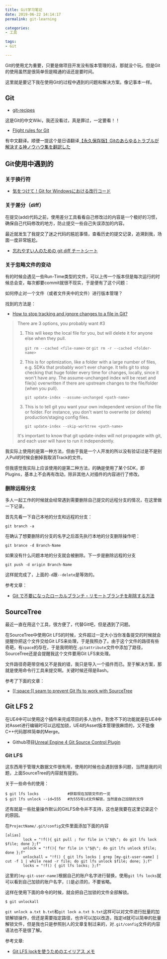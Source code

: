 ```yaml
---
title: Git学习笔记
date: 2019-06-22 14:14:17
permalink: git-learning

categories:
- 工具

tags:
- Git

---
```

Git的使用尤为重要，只要是做项目开发没有版本管理的话，那就没个玩。但是Git的使用虽然是很简单但是精通的话还是要时间。

<!--more-->

这里就是要记下我在使用Git的过程中遇到的问题和解决方案。像记事本一样。

## Git
- [git-recipes](https://github.com/geeeeeeeeek/git-recipes/wiki)

这是Git的中文Wiki，我还没看过，真是罪过，一定要看！！

- [Flight rules for Git](https://github.com/k88hudson/git-flight-rules/blob/master/README.md)

有中文翻译。顺便一提这个是日语翻译[【永久保存版】Gitのあらゆるトラブルが解決する神ノウハウ集を翻訳した](https://blog.labot.jp/entry/2019/07/01/183204)


## Git使用中遇到的

### 关于换行符
- [気をつけて！Git for Windowsにおける改行コード](https://qiita.com/uggds/items/00a1974ec4f115616580)

### 关于差分（diff）
在提交(add)代码之前，使用差分工具看看自己修改过的内容是一个极好的习惯，确保自己代码修改的地方，防止提交一些自己失误添加的内容。

最近就发生了我提交了迷之代码的尴尬事情，查看历史的提交记录，追溯到我，场面一度非常尴尬。

- [忘れやすい人のための git diff チートシート](https://qiita.com/shibukk/items/8c9362a5bd399b9c56be)


### 关于忽略文件的变动
有的时候会遇见一些Run-Time类型的文件，可以上传一个版本但是每次运行的时候总会变，每次都要commit就很不现实，于是便有了这个问题：

如何停止对一个文件（或者文件夹中的文件）进行版本管理？

找到的方法是：

- [How to stop tracking and ignore changes to a file in Git?](https://stackoverflow.com/questions/936249/how-to-stop-tracking-and-ignore-changes-to-a-file-in-git)

> There are 3 options, you probably want #3
>
> 1. This will keep the local file for you, but will delete it for anyone else when they pull.
>
>    `git rm --cached <file-name>` or `git rm -r --cached <folder-name>`
>
> 2. This is for optimization, like a folder with a large number of files, e.g. SDKs that probably won't ever change. It tells git to stop checking that huge folder every time for changes, locally, since it won't have any. The assume-unchanged index will be reset and file(s) overwritten if there are upstream changes to the file/folder (when you pull).
>
>     `git update-index --assume-unchanged <path-name>`
> 3. This is to tell git you want your own independent version of the file or folder. For instance, you don't want to overwrite (or delete) production/staging config files.
>
>     `git update-index --skip-worktree <path-name>`
>
> It's important to know that git update-index will not propagate with git, and each user will have to run it independently.

我实际上使用的是第一种方法，但由于我是一个人开发的所以没有验证过是不是别人Pull的时候会删掉我取消Track的文件。

但我感觉我实际上应该使用的是第二种方法，的确是使用了某个SDK，即Plugins，基本上不会再有改动，除非其他人对插件的内容进行了修改。

### 删除远程分支
多人一起工作的时候就会经常遇到需要删除自己提交的远程分支的情况，在这里做一下记录。

首先先看一下自己本地的分支和远程的分支：
```
git branch -a
```
在确认了想要删除的分支的名字之后首先执行本地的分支删除操作吧：
```
git brance -d Branch-Name
```
如果没有什么问题本地的分支就会被删除。下一步是删除远程的分支
```
git push -d origin Branch-Name
```
这样就完成了，上面的`-d`跟`--delete`是等效的。

参考文章：
- [Git で不要になったローカルブランチ・リモートブランチを削除する方法](https://qiita.com/iorionda/items/c7e0aca399371068a9b8)

## SourceTree
最近一直在用这个工具，很方便了，代替Git吧，但是遇到了问题。

在SourceTree中使用Git LFS的时候，文件超过一定大小当你准备提交的时候就会提醒你把这个文件交给Git LFS来处理，于是我照办了。由于这个文件的路径有些奇葩，有`space`的存在，于是我明明在`.gitattribute`文件中添加了路径，SourceTree还是会提醒我这个文件要用Git LFS来处理。

文件路径奇葩带空格又不是我的错，我只是导入一个插件而已。至于解决方案，那就是使用命令行工具来提交啊。关键时候还得是Bash。

参考了下面的文章：
- [[[:space:]] seam to prevent Git lfs to work with SourceTree](https://github.com/git-lfs/git-lfs/issues/2668)

## Git LFS 2
在UE4中可以使用这个插件来完成项目的多人协作，割舍不下的功能就是在UE4中对Asset进行编辑时可以远程加锁，UE4的Asset版本管理很麻烦的，又不能像C++代码那样简单的Merge。
- Github项目[Unreal Engine 4 Git Source Control Plugin](https://github.com/SRombauts/UE4GitPlugin)

### Git LFS
这东西用于管理大数据文件很有用，使用的时候也会遇到很多问题，当然是我的问题，上面SourceTree的内容就有提到。

关于一些命令的使用：
```
$ git lfs locks             #获取现在加锁文件的一览
$ git lfs unlock --id=555   #为555号id文件解锁，当然是自己加锁的文件
```

还有就是一些批量操作默认的GitLFS命令并不支持，这也是我要在这里记录这个的原因。

在`ProjectName/.git/config`文件里面添加下面的内容
```
[alias]
        lock = "!f(){ git pull ; for file in \"$@\"; do git lfs lock $file; done };f"
        unlock = "!f(){ for file in \"$@\"; do git lfs unlock $file; done };f"
        unlockall = "!f() { git lfs locks | grep [my-git-user-name] | cut -f 1 | while read -r file; do git lfs unlock $file; done; };f"
        locks = "!f() { git lfs locks; };f"
```
这里的`[my-git-user-name]`根据自己的账户名字进行替换，使用`git lfs locks`就可以看到自己加锁的账户名字，`[]`是必须的，不要省略。

这样在使用下面的命令的时候，就会把自己加锁的文件全部解锁。
```
$ git unlockall
```

`git unlock a.txt b.txt`和`git lock a.txt b.txt`这样可以对文件进行批量的加锁解锁操作，但还是需要指定路径，也许可以加以改造，指定id就可以简单的批量解锁文件，但是我也只是参照别人的文章复制过来的，对`.git/config`文件的内容语法也不是很了解。

参考文章:
- [Git LFS lockを使うためのエイリアス メモ](https://qiita.com/gecko655/items/89085bad77fb83c98267)
